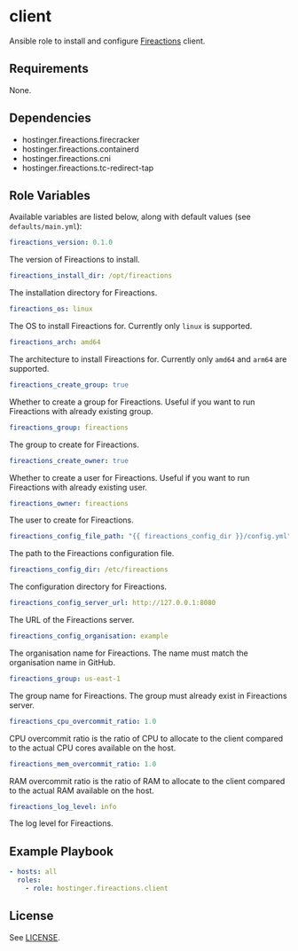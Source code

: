 # client

Ansible role to install and configure [Fireactions](https://github.com/hostinger/fireactions) client.

## Requirements

None.

## Dependencies

- hostinger.fireactions.firecracker
- hostinger.fireactions.containerd
- hostinger.fireactions.cni
- hostinger.fireactions.tc-redirect-tap

## Role Variables

Available variables are listed below, along with default values (see `defaults/main.yml`):

```yaml
fireactions_version: 0.1.0
```

The version of Fireactions to install.

```yaml
fireactions_install_dir: /opt/fireactions
```

The installation directory for Fireactions.

```yaml
fireactions_os: linux
```

The OS to install Fireactions for. Currently only `linux` is supported.

```yaml
fireactions_arch: amd64
```

The architecture to install Fireactions for. Currently only `amd64` and `arm64` are supported.

```yaml
fireactions_create_group: true
```

Whether to create a group for Fireactions. Useful if you want to run Fireactions with already existing group.

```yaml
fireactions_group: fireactions
```

The group to create for Fireactions.

```yaml
fireactions_create_owner: true
```

Whether to create a user for Fireactions. Useful if you want to run Fireactions with already existing user.

```yaml
fireactions_owner: fireactions
```

The user to create for Fireactions.

```yaml
fireactions_config_file_path: "{{ fireactions_config_dir }}/config.yml"
```

The path to the Fireactions configuration file.

```yaml
fireactions_config_dir: /etc/fireactions
```

The configuration directory for Fireactions.

```yaml
fireactions_config_server_url: http://127.0.0.1:8080
```

The URL of the Fireactions server.

```yaml
fireactions_config_organisation: example
```

The organisation name for Fireactions. The name must match the organisation name in GitHub.

```yaml
fireactions_group: us-east-1
```

The group name for Fireactions. The group must already exist in Fireactions server.

```yaml
fireactions_cpu_overcommit_ratio: 1.0
```

CPU overcommit ratio is the ratio of CPU to allocate to the client compared to the actual CPU cores available on the host.

```yaml
fireactions_mem_overcommit_ratio: 1.0
```

RAM overcommit ratio is the ratio of RAM to allocate to the client compared to the actual RAM available on the host.

```yaml
fireactions_log_level: info
```

The log level for Fireactions.

## Example Playbook

```yaml
- hosts: all
  roles:
    - role: hostinger.fireactions.client
```

## License

See [LICENSE](LICENSE).
